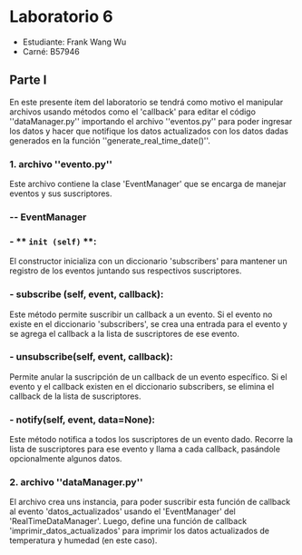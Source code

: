 # Laboratorio 6
- Estudiante: Frank Wang Wu
- Carné: B57946
  
## Parte I
En este presente ítem del laboratorio se tendrá como motivo el manipular archivos usando métodos como el 'callback' para editar el código ''dataManager.py'' importando el archivo ''eventos.py'' para poder ingresar los datos y hacer que notifique los datos actualizados con los datos dadas generados en la función ''generate_real_time_date()''.

### 1. archivo ''evento.py''
Este archivo contiene la clase 'EventManager' que se encarga de manejar eventos y sus suscriptores.

### -- EventManager
### - ** `init (self)` **: 
El constructor inicializa con un diccionario 'subscribers' para mantener un registro de los eventos juntando sus respectivos suscriptores.
### - **subscribe (self, event, callback)**: 
Este método permite suscribir un callback a un evento. Si el evento no existe en el diccionario 'subscribers', se crea una entrada para el evento y se agrega el callback a la lista de suscriptores de ese evento.
### - **unsubscribe(self, event, callback)**: 
Permite anular la suscripción de un callback de un evento específico. Si el evento y el callback existen en el diccionario subscribers, se elimina el callback de la lista de suscriptores.
### - **notify(self, event, data=None)**:
Este método notifica a todos los suscriptores de un evento dado. Recorre la lista de suscriptores para ese evento y llama a cada callback, pasándole opcionalmente algunos datos.

### 2. archivo ''dataManager.py''
El archivo crea uns instancia, para poder suscribir esta función de callback al evento 'datos_actualizados' usando el 'EventManager' del 'RealTimeDataManager'. Luego, define una función de callback 'imprimir_datos_actualizados' para imprimir los datos actualizados de temperatura y humedad (en este caso).
